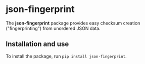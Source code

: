 # json-fingerprint

The **json-fingerprint** package provides easy checksum creation ("fingerprinting") from unordered JSON data.

## Installation and use

To install the package, run `pip install json-fingerprint`.
